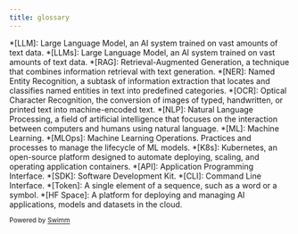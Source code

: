 ```yaml
---
title: glossary
---
```

\*\[LLM\]: Large Language Model, an AI system trained on vast amounts of text data. \*\[LLMs\]: Large Language Model, an AI system trained on vast amounts of text data. \*\[RAG\]: Retrieval-Augmented Generation, a technique that combines information retrieval with text generation. \*\[NER\]: Named Entity Recognition, a subtask of information extraction that locates and classifies named entities in text into predefined categories. \*\[OCR\]: Optical Character Recognition, the conversion of images of typed, handwritten, or printed text into machine-encoded text. \*\[NLP\]: Natural Language Processing, a field of artificial intelligence that focuses on the interaction between computers and humans using natural language. \*\[ML\]: Machine Learning. \*\[MLOps\]: Machine Learning Operations. Practices and processes to manage the lifecycle of ML models. \*\[K8s\]: Kubernetes, an open-source platform designed to automate deploying, scaling, and operating application containers. \*\[API\]: Application Programming Interface. \*\[SDK\]: Software Development Kit. \*\[CLI\]: Command Line Interface. \*\[Token\]: A single element of a sequence, such as a word or a symbol. \*\[HF Space\]: A platform for deploying and managing AI applications, models and datasets in the cloud.

<SwmMeta version="3.0.0"><sup>Powered by [Swimm](https://app.swimm.io/)</sup></SwmMeta>
